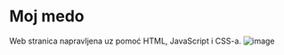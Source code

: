 # Moj medo

Web stranica napravljena uz pomoć HTML, JavaScript i CSS-a.
![image](https://user-images.githubusercontent.com/85080039/223426111-a1ab594e-9934-4b13-b205-703abedccc2f.png)
